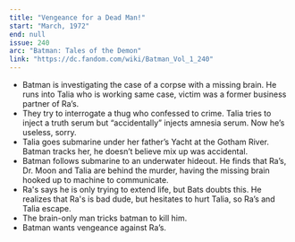 ```yaml
---
title: "Vengeance for a Dead Man!"
start: "March, 1972"
end: null
issue: 240
arc: "Batman: Tales of the Demon"
link: "https://dc.fandom.com/wiki/Batman_Vol_1_240"
---
```


- Batman is investigating the case of a corpse with a missing brain. He runs into Talia who is working same case, victim was a former business partner of Ra’s. 
- They try to interrogate a thug who confessed to crime. Talia tries to inject a truth serum but “accidentally” injects amnesia serum. Now he’s useless, sorry.
- Talia goes submarine under her father’s Yacht at the Gotham River. Batman tracks her, he doesn’t believe mix up was accidental.
- Batman follows submarine to an underwater hideout. He finds that Ra’s, Dr. Moon and Talia are behind the murder, having the missing brain hooked up to machine to communicate. 
- Ra's says he is only trying to extend life, but Bats doubts this. He realizes that Ra's is bad dude, but hesitates to hurt Talia, so Ra’s and Talia escape.
- The brain-only man tricks batman to kill him.
- Batman wants vengeance against Ra’s.
